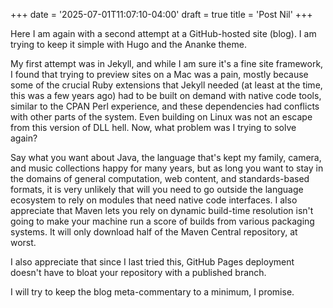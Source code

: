 +++
date = '2025-07-01T11:07:10-04:00'
draft = true
title = 'Post Nil'
+++

Here I am again with a second attempt at a GitHub-hosted site
(blog). I am trying to keep it simple with Hugo and the
Ananke theme.

My first attempt was in Jekyll, and while I am sure it's a fine site
framework, I found that trying to preview sites on a Mac was a pain,
mostly because some of the crucial Ruby extensions that Jekyll needed
(at least at the time, this was a few years ago) had to be built on
demand with native code tools, similar to the CPAN Perl experience,
and these dependencies had conflicts with other parts of the
system. Even building on Linux was not an escape from this version of
DLL hell. Now, what problem was I trying to solve again?

Say what you want about Java, the language that's kept my family,
camera, and music collections happy for many years, but as long you
want to stay in the domains of general computation, web content, and
standards-based formats, it is very unlikely that will you need to go
outside the language ecosystem to rely on modules that need native
code interfaces. I also appreciate that Maven lets you rely on dynamic
build-time resolution isn't going to make your machine run a score of
builds from various packaging systems. It will only download half of
the Maven Central repository, at worst.

I also appreciate that since I last tried this, GitHub Pages deployment
doesn't have to bloat your repository with a published branch.

I will try to keep the blog meta-commentary to a minimum, I
promise.
